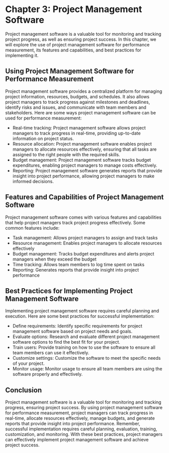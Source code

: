 Chapter 3: Project Management Software
======================================

Project management software is a valuable tool for monitoring and tracking project progress, as well as ensuring project success. In this chapter, we will explore the use of project management software for performance measurement, its features and capabilities, and best practices for implementing it.

Using Project Management Software for Performance Measurement
-------------------------------------------------------------

Project management software provides a centralized platform for managing project information, resources, budgets, and schedules. It also allows project managers to track progress against milestones and deadlines, identify risks and issues, and communicate with team members and stakeholders. Here are some ways project management software can be used for performance measurement:

* Real-time tracking: Project management software allows project managers to track progress in real-time, providing up-to-date information on project status.
* Resource allocation: Project management software enables project managers to allocate resources effectively, ensuring that all tasks are assigned to the right people with the required skills.
* Budget management: Project management software tracks budget expenditures, enabling project managers to manage costs effectively.
* Reporting: Project management software generates reports that provide insight into project performance, allowing project managers to make informed decisions.

Features and Capabilities of Project Management Software
--------------------------------------------------------

Project management software comes with various features and capabilities that help project managers track project progress effectively. Some common features include:

* Task management: Allows project managers to assign and track tasks
* Resource management: Enables project managers to allocate resources effectively
* Budget management: Tracks budget expenditures and alerts project managers when they exceed the budget
* Time tracking: Allows team members to log time spent on tasks
* Reporting: Generates reports that provide insight into project performance

Best Practices for Implementing Project Management Software
-----------------------------------------------------------

Implementing project management software requires careful planning and execution. Here are some best practices for successful implementation:

* Define requirements: Identify specific requirements for project management software based on project needs and goals.
* Evaluate options: Research and evaluate different project management software options to find the best fit for your project.
* Train users: Provide training on how to use the software to ensure all team members can use it effectively.
* Customize settings: Customize the software to meet the specific needs of your project.
* Monitor usage: Monitor usage to ensure all team members are using the software properly and effectively.

Conclusion
----------

Project management software is a valuable tool for monitoring and tracking progress, ensuring project success. By using project management software for performance measurement, project managers can track progress in real-time, allocate resources effectively, manage budgets, and generate reports that provide insight into project performance. Remember, successful implementation requires careful planning, evaluation, training, customization, and monitoring. With these best practices, project managers can effectively implement project management software and achieve project success.


